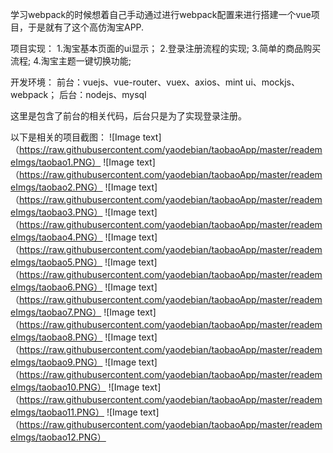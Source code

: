 学习webpack的时候想着自己手动通过进行webpack配置来进行搭建一个vue项目，于是就有了这个高仿淘宝APP.

项目实现：
1.淘宝基本页面的ui显示；
2.登录注册流程的实现;
3.简单的商品购买流程;
4.淘宝主题一键切换功能;

开发环境：
前台：vuejs、vue-router、vuex、axios、mint ui、mockjs、webpack；
后台：nodejs、mysql

这里是包含了前台的相关代码，后台只是为了实现登录注册。

以下是相关的项目截图：
![Image text]（https://raw.githubusercontent.com/yaodebian/taobaoApp/master/reademeImgs/taobao1.PNG）
![Image text]（https://raw.githubusercontent.com/yaodebian/taobaoApp/master/reademeImgs/taobao2.PNG）
![Image text]（https://raw.githubusercontent.com/yaodebian/taobaoApp/master/reademeImgs/taobao3.PNG）
![Image text]（https://raw.githubusercontent.com/yaodebian/taobaoApp/master/reademeImgs/taobao4.PNG）
![Image text]（https://raw.githubusercontent.com/yaodebian/taobaoApp/master/reademeImgs/taobao5.PNG）
![Image text]（https://raw.githubusercontent.com/yaodebian/taobaoApp/master/reademeImgs/taobao6.PNG）
![Image text]（https://raw.githubusercontent.com/yaodebian/taobaoApp/master/reademeImgs/taobao7.PNG）
![Image text]（https://raw.githubusercontent.com/yaodebian/taobaoApp/master/reademeImgs/taobao8.PNG）
![Image text]（https://raw.githubusercontent.com/yaodebian/taobaoApp/master/reademeImgs/taobao9.PNG）
![Image text]（https://raw.githubusercontent.com/yaodebian/taobaoApp/master/reademeImgs/taobao10.PNG）
![Image text]（https://raw.githubusercontent.com/yaodebian/taobaoApp/master/reademeImgs/taobao11.PNG）
![Image text]（https://raw.githubusercontent.com/yaodebian/taobaoApp/master/reademeImgs/taobao12.PNG）

